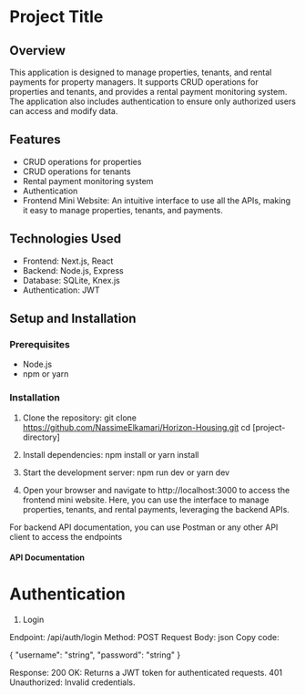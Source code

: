 # Project Title

## Overview
This application is designed to manage properties, tenants, and rental payments for property managers. It supports CRUD operations for properties and tenants, and provides a rental payment monitoring system. The application also includes authentication to ensure only authorized users can access and modify data.

## Features
- CRUD operations for properties 
- CRUD operations for tenants 
- Rental payment monitoring system
- Authentication
- Frontend Mini Website: An intuitive interface to use all the APIs, making it easy to manage properties, tenants, and  payments.

## Technologies Used
- Frontend: Next.js, React
- Backend: Node.js, Express
- Database: SQLite, Knex.js
- Authentication: JWT

## Setup and Installation

### Prerequisites
- Node.js
- npm or yarn

### Installation
1. Clone the repository:
   git clone  https://github.com/NassimeElkamari/Horizon-Housing.git 
   cd [project-directory]

2. Install dependencies:
   npm install or yarn install

3. Start the development server:
   npm run dev or yarn dev

4. Open your browser and navigate to http://localhost:3000 to access the frontend mini website. Here, you can use the interface to manage properties, tenants, and rental payments, leveraging the backend APIs.

For backend API documentation, you can use Postman or any other API client to access the endpoints


#### API Documentation

# Authentication
1. Login

Endpoint: /api/auth/login
Method: POST
Request Body:
json
Copy code:

{
  "username": "string",
  "password": "string"
}

Response:
200 OK: Returns a JWT token for authenticated requests.
401 Unauthorized: Invalid credentials.